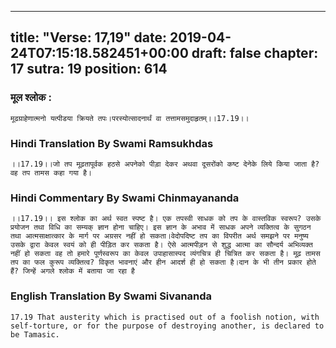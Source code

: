 
---
title: "Verse: 17,19"
date: 2019-04-24T07:15:18.582451+00:00
draft: false
chapter: 17
sutra: 19
position: 614
---
### मूल श्लोक :
```
मूढग्राहेणात्मनो यत्पीडया क्रियते तपः।परस्योत्सादनार्थं वा तत्तामसमुदाहृतम्।।17.19।।

```

### Hindi Translation By Swami Ramsukhdas
```
।।17.19।।जो तप मूढ़तापूर्वक हठसे अपनेको पीड़ा देकर अथवा दूसरोंको कष्ट देनेके लिये किया जाता है? वह तप तामस कहा गया है।

```

### Hindi Commentary By Swami Chinmayananda
```
।।17.19।। इस श्लोक का अर्थ स्वत स्पष्ट है। एक तपस्वी साधक को तप के वास्तविक स्वरूप? उसके प्रयोजन तथा विधि का सम्यक् ज्ञान होना चाहिए। इस ज्ञान के अभाव में साधक अपने व्यक्तित्व के सुगठन तथा आत्मसाक्षात्कार के मार्ग पर अग्रसर नहीं हो सकता।वेदोपदिष्ट तप का विपरीत अर्थ समझने पर मनुष्य उसके द्वारा केवल स्वयं को ही पीड़ित कर सकता है। ऐसे आत्मपीड़न से शुद्ध आत्मा का सौन्दर्य अभिव्यक्त नहीं हो सकता वह तो हमारे पूर्णस्वरूप का केवल उपाहासास्पद व्यंगचित्र ही चित्रित कर सकता है। मूढ़ तामस तप का फल कुरूप व्यक्तित्व? विकृत भावनाएं और हीन आदर्श ही हो सकता है।दान के भी तीन प्रकार होते हैं? जिन्हें अगले श्लोक में बताया जा रहा है

```

### English Translation By Swami  Sivananda
```
17.19 That austerity which is practised out of a foolish notion, with self-torture, or for the purpose of destroying another, is declared to be Tamasic.

```

